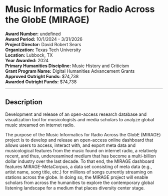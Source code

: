 
# Music Informatics for Radio Across the GlobE (MIRAGE)

**Award Number:** undefined  
**Award Period:** 10/1/2024 - 3/31/2026  
**Project Director:** David Robert Sears  
**Organization:** Texas Tech University  
**Location:** Lubbock, TX  
**Year Awarded:** 2024  
**Primary Humanities Discipline:** Music History and Criticism  
**Grant Program Name:** Digital Humanities Advancement Grants  
**Approved Outright Funds:** $74,738  
**Awarded Outright Funds:** $74,738  

---

## Description

<p>Development and release of an open-access research database and visualization tool for musicologists and media scholars to analyze global music streamed on internet radio. <br /></p>
<p>The purpose of the Music Informatics for Radio Across the GlobE (MIRAGE) project is to develop and release an open-access online dashboard that allows users to access, interact with, and export meta data and musicological features from the music found on internet radio, a relatively recent, and thus, underexamined medium that has become a multi-billion dollar industry over the last decade. To that end, the MIRAGE dashboard features MIRAGE-MetaCorpus, a data set consisting of meta data (e.g., artist name, song title, etc.) for millions of songs currently streaming on stations across the globe. In doing so, the MIRAGE project will enable scholars from across the humanities to explore the contemporary global listening landscape for a medium that places diversity center stage.</p>
